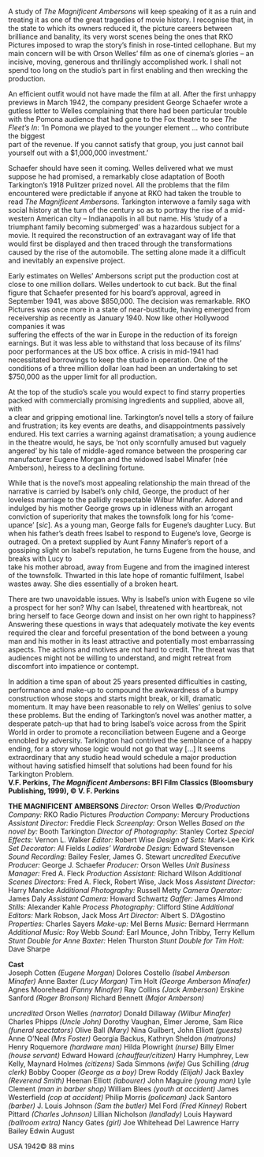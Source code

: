 
A study of _The Magnificent Ambersons_ will keep speaking of it as a ruin and  treating it as one of the great tragedies of movie history. I recognise that, in  
the state to which its owners reduced it, the picture careers between brilliance and banality, its very worst scenes being the ones that RKO Pictures imposed to wrap the story’s finish in rose-tinted cellophane. But my main concern will be with Orson Welles’ film as one of cinema’s glories – an incisive, moving, generous and thrillingly accomplished work. I shall not spend too long on the studio’s part in first enabling and then wrecking the production.

An efficient outfit would not have made the film at all. After the first unhappy previews in March 1942, the company president George Schaefer wrote a gutless letter to Welles complaining that there had been particular trouble with the Pomona audience that had gone to the Fox theatre to see _The Fleet’s In_:  ‘In Pomona we played to the younger element … who contribute the biggest  
part of the revenue. If you cannot satisfy that group, you just cannot bail yourself out with a $1,000,000 investment.’

Schaefer should have seen it coming. Welles delivered what we must suppose he had promised, a remarkably close adaptation of Booth Tarkington’s 1918 Pulitzer prized novel. All the problems that the film encountered were predictable if anyone at RKO had taken the trouble to read _The Magnificent Ambersons_. Tarkington interwove a family saga with social history at the turn of the century so as to portray the rise of a mid-western American city – Indianapolis in all but name. His ‘study of a triumphant family becoming submerged’ was a hazardous subject for a movie. It required the reconstruction of an extravagant way of life that would first be displayed and then traced through the transformations caused by the rise of the automobile. The setting alone made it a difficult and inevitably an expensive project.

Early estimates on Welles’ Ambersons script put the production cost at close to one million dollars. Welles undertook to cut back. But the final figure that Schaefer presented for his board’s approval, agreed in September 1941, was above $850,000. The decision was remarkable. RKO Pictures was once more in a state of near-bustitude, having emerged from receivership as recently as January 1940. Now like other Hollywood companies it was  
suffering the effects of the war in Europe in the reduction of its foreign earnings. But it was less able to withstand that loss because of its films’  
poor performances at the US box office. A crisis in mid-1941 had necessitated borrowings to keep the studio in operation. One of the conditions of a three million dollar loan had been an undertaking to set $750,000 as the upper limit for all production.

At the top of the studio’s scale you would expect to find starry properties packed with commercially promising ingredients and supplied, above all, with  
a clear and gripping emotional line. Tarkington’s novel tells a story of failure and frustration; its key events are deaths, and disappointments passively  
endured. His text carries a warning against dramatisation; a young audience in the theatre would, he says, be ‘not only scornfully amused but vaguely angered’ by his tale of middle-aged romance between the prospering car manufacturer Eugene Morgan and the widowed Isabel Minafer (née Amberson), heiress to a declining fortune.

While that is the novel’s most appealing relationship the main thread of the narrative is carried by Isabel’s only child, George, the product of her loveless marriage to the pallidly respectable Wilbur Minafer. Adored and indulged by his mother George grows up in idleness with an arrogant conviction of superiority that makes the townsfolk long for his ‘come-upance’ [_sic_]. As a young man, George falls for Eugene’s daughter Lucy. But when his father’s death frees Isabel to respond to Eugene’s love, George is outraged. On a pretext supplied by Aunt Fanny Minafer’s report of a gossiping slight on Isabel’s reputation, he turns Eugene from the house, and breaks with Lucy to  
take his mother abroad, away from Eugene and from the imagined interest of  the townsfolk. Thwarted in this late hope of romantic fulfilment, Isabel wastes away. She dies essentially of a broken heart.

There are two unavoidable issues. Why is Isabel’s union with Eugene so vile a prospect for her son? Why can Isabel, threatened with heartbreak, not  
bring herself to face George down and insist on her own right to happiness?  Answering these questions in ways that adequately motivate the key events required the clear and forceful presentation of the bond between a young  man and his mother in its least attractive and potentially most embarrassing aspects. The actions and motives are not hard to credit. The threat was that audiences might not be willing to understand, and might retreat from discomfort into impatience or contempt.

In addition a time span of about 25 years presented difficulties in casting, performance and make-up to compound the awkwardness of a bumpy construction whose stops and starts might break, or kill, dramatic momentum. It may have been reasonable to rely on Welles’ genius to solve  
these problems. But the ending of Tarkington’s novel was another matter, a desperate patch-up that had to bring Isabel’s voice across from the Spirit World in order to promote a reconciliation between Eugene and a George ennobled by adversity. Tarkington had contrived the semblance of a happy ending, for a story whose logic would not go that way […] It seems extraordinary that any studio head would schedule a major production  
without having satisfied himself that solutions had been found for his Tarkington Problem.<br>
**V.F. Perkins, _The Magnificent Ambersons_: BFI Film Classics (Bloomsbury Publishing, 1999), © V. F. Perkins**<br>


**THE MAGNIFICENT AMBERSONS**
_Director:_ Orson Welles
©_/Production Company:_ RKO Radio Pictures
_Production Company:_ Mercury Productions
_Assistant Director:_ Freddie Fleck
_Screenplay:_ Orson Welles
_Based on the novel by:_ Booth Tarkington
_Director of Photography:_ Stanley Cortez
_Special Effects:_ Vernon L. Walker
_Editor:_ Robert Wise
_Design of Sets:_ Mark-Lee Kirk
_Set Decorator:_ Al Fields
_Ladies’ Wardrobe Design:_ Edward Stevenson
_Sound Recording:_ Bailey Fesler, James G. Stewart
_uncredited_
_Executive Producer:_ George J. Schaefer
_Producer:_ Orson Welles
_Unit Business Manager:_ Fred A. Fleck
_Production Assistant:_ Richard Wilson
_Additional Scenes Directors:_ Fred A. Fleck, Robert Wise, Jack Moss
_Assistant Director:_ Harry Mancke
_Additional Photography:_ Russell Metty
_Camera Operator:_ James Daly
_Assistant Camera:_ Howard Schwartz
_Gaffer:_ James Almond
_Stills:_ Alexander Kahle
_Process Photography:_ Clifford Stine
_Additional Editors:_ Mark Robson, Jack Moss
_Art Director:_ Albert S. D’Agostino
_Properties:_ Charles Sayers
_Make-up:_ Mel Berns
_Music:_ Bernard Herrmann
_Additional Music:_ Roy Webb
_Sound:_ Earl Mounce, John Tribby, Terry Kellum
_Stunt Double for Anne Baxter:_ Helen Thurston
_Stunt Double for Tim Holt:_ Dave Sharpe

**Cast**<BR>
Joseph Cotten _(Eugene Morgan)_
Dolores Costello _(Isabel Amberson Minafer)_
Anne Baxter _(Lucy Morgan)_
Tim Holt _(George Amberson Minafer)_
Agnes Moorehead _(Fanny Minafer)_
Ray Collins _(Jack Amberson)_
Erskine Sanford _(Roger Bronson)_
Richard Bennett _(Major Amberson)_

_uncredited_
Orson Welles _(narrator)_
Donald Dillaway _(Wilbur Minafer)_
Charles Phipps _(Uncle John)_
Dorothy Vaughan, Elmer Jerome, Sam Rice  _(funeral spectators)_
Olive Ball _(Mary)_
Nina Guilbert, John Elliott _(guests)_
Anne O’Neal _(Mrs Foster)_
Georgia Backus, Kathryn Sheldon _(matrons)_
Henry Roquemore _(hardware man)_
Hilda Plowright _(nurse)_
Billy Elmer _(house servant)_
Edward Howard _(chauffeur/citizen)_
Harry Humphrey, Lew Kelly, Maynard Holmes _(citizens)_
Sada Simmons _(wife)_
Gus Schilling _(drug clerk)_
Bobby Cooper _(George as a boy)_
Drew Roddy _(Elijah)_
Jack Baxley _(Reverend Smith)_
Heenan Elliott _(labourer)_
John Maguire _(young man)_
Lyle Clement _(man in barber shop)_
William Blees _(youth at accident)_
James Westerfield _(cop at accident)_
Philip Morris _(policeman)_
Jack Santoro _(barber)_
J. Louis Johnson _(Sam the butler)_
Mel Ford _(Fred Kinney)_
Robert Pittard _(Charles Johnson)_
Lillian Nicholson _(landlady)_
Louis Hayward _(ballroom extra)_
Nancy Gates _(girl)_
Joe Whitehead
Del Lawrence
Harry Bailey
Edwin August

USA 1942©
88 mins

<!--stackedit_data:
eyJoaXN0b3J5IjpbLTE4OTc5MzUwNDksMTU5NTkzMzYwNSwtMT
U5MDE1NzAzOV19
-->